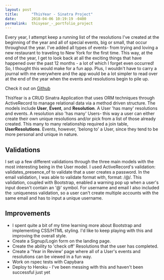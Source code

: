 ```yaml
---
layout: post
title:      "ThisYear - Sinatra Project"
date:       2018-04-06 10:19:19 -0400
permalink:  thisyear_-_portfolio_project
---
```


Every year, I attempt keep a running list of the resolutions I've created at the beginning of the year and all of special events, big or small, that occur throughout the year. I've added all types of events- from trying and loving a new restaurant to traveling to New York for the first time. This way, at the end of the year, I get to look back at all the exciting things that have happened over the past 12 months - a lot of which I forget even occurred! 
So, I thought this would make for a fun app. Plus, I wouldn't have to carry a journal with me everywhere and the app would be a lot simpler to read over at the end of the year when the events and resolutions begin to pile up. 

Check it out on [Github](https://github.com/jamiegiuliano/this-year)


ThisYear is a CRUD Sinatra Application that uses ORM techniques through ActiveRecord to manage relational data via a method driven structure. The models include **User**, **Event**, and **Resolution**. A User 'has many' resolutions and events. A resolution also 'has many' Users- this way a user can either create their own unique resolutions and/or pick from a list of those already created. This many to many relationship required a join table, **UserResolutions**. Events, however, 'belong to' a User, since they tend to be more personal and unique in nature.

## Validations 

I set up a few different validations through the three main models with the most interesting being in the User model. I used  ActiveRecord's validation: validates_presence_of to validate that a user creates a password. In the email validation, I was able to validate format with, format: /@/. This validation, coupled with Bootstrap, enabled a warning pop up when a user's input doesn't contain an '@' symbol. For username and email I also included the  :uniqueness validation, so a user can't create multiple accounts with the same email and has to input a unique username.

## Improvements 

* I spent quite a bit of my time learning more about Bootstrap and implementing CSS/HTML styling. I'd like to keep playing with this and improving the overall style.
* Create a Signup/Login form on the landing page.
* Create the ability to 'check off' Resolutions that the user has completed.
* Create a 'Year in Review' page where all of a User's events and resolutions can be viewed in a fun way.
* Work on rspec tests with Capybara
* Deploy to Heroku - I've been messing with this and haven't been successful just yet




